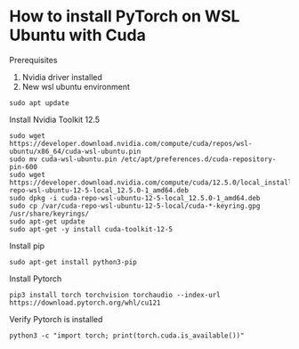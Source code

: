 # How to install PyTorch on WSL Ubuntu with Cuda
Prerequisites
1. Nvidia driver installed 
2. New wsl ubuntu environment


```
sudo apt update
```

Install Nvidia Toolkit 12.5
```
sudo wget https://developer.download.nvidia.com/compute/cuda/repos/wsl-ubuntu/x86_64/cuda-wsl-ubuntu.pin
sudo mv cuda-wsl-ubuntu.pin /etc/apt/preferences.d/cuda-repository-pin-600
sudo wget https://developer.download.nvidia.com/compute/cuda/12.5.0/local_installers/cuda-repo-wsl-ubuntu-12-5-local_12.5.0-1_amd64.deb
sudo dpkg -i cuda-repo-wsl-ubuntu-12-5-local_12.5.0-1_amd64.deb
sudo cp /var/cuda-repo-wsl-ubuntu-12-5-local/cuda-*-keyring.gpg /usr/share/keyrings/
sudo apt-get update
sudo apt-get -y install cuda-toolkit-12-5
```

Install pip
```
sudo apt-get install python3-pip
```

Install Pytorch
```
pip3 install torch torchvision torchaudio --index-url https://download.pytorch.org/whl/cu121
```

Verify Pytorch is installed
```
python3 -c "import torch; print(torch.cuda.is_available())"
```